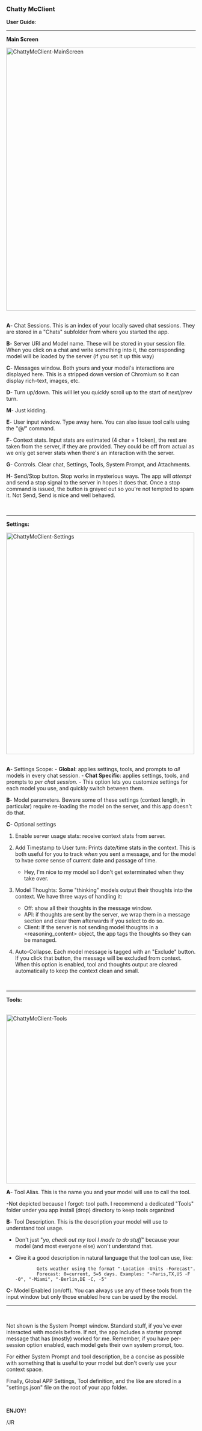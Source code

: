 ### Chatty McClient 

**User Guide**:

---

**Main Screen**

<img width="1000" height="700" alt="ChattyMcClient-MainScreen" src="https://github.com/user-attachments/assets/4a0a22b7-55ce-4709-83a4-83ca482b9d6e" />

<br>
<br>

**A**- Chat Sessions. This is an index of your locally saved chat sessions. They are stored in a "Chats" subfolder from where you started the app.

**B**- Server URI and Model name. These will be stored in your session file. When you click on a chat and write something into it, 
        the corresponding model will be loaded by the server (if you set it up this way)

**C**- Messages window. Both yours and your model's interactions are displayed here. This is a stripped down version of Chromium so it can display rich-text, images, etc.

**D**- Turn up/down. This will let you quickly scroll up to the start of next/prev turn.

**M**- Just kidding.

**E**- User input window. Type away here. You can also issue tool calls using the "@/" command.

**F**- Context stats. Input stats are estimated (4 char = 1 token), the rest are taken from the server, if they are provided. 
       They could be off from actual as we only get server stats when there's an interaction with the server.

**G**- Controls. Clear chat, Settings, Tools, System Prompt, and Attachments.

**H**- Send/Stop button. Stop works in mysterious ways. The app will *attempt* and send a stop signal to the server in hopes it does that. 
        Once a stop command is issued, the button is grayed out so you're not tempted to spam it. Not Send, Send is nice and well behaved. 

<br>

---

**Settings:**

<img width="500" height="590" alt="ChattyMcClient-Settings" src="https://github.com/user-attachments/assets/b274fe6e-68e6-4b87-b339-2cc1413fbfd0" />

<br>
<br>

**A**- Settings Scope:
        - **Global**: applies settings, tools, and prompts to *all* models in every chat session.
        - **Chat Specific**: applies settings, tools, and prompts to *per chat session*. 
            - This option lets you customize settings for each model you use, and quickly switch between them.
                      
**B**- Model parameters. Beware some of these settings (context length, in particular) require re-loading the model on the server, and this app doesn't do that. 

**C**- Optional settings

1. Enable server usage stats: receive context stats from server.

2. Add Timestamp to User turn: Prints date/time stats in the context. This is both useful for you to track *when* you sent a message, and for the model to hvae *some* sense of current date and passage of time.
    - Hey, I'm nice to my model so I don't get exterminated when they take over.

3. Model Thoughts: Some "thinking" models output their thoughts into the context. We have three ways of handling it:
   
    - Off: show all their thoughts in the message window.
    - API: if thoughts are sent by the server, we wrap them in a message section and clear them afterwards if you select to do so.
    - Client: If the server is not sending model thoughts in a \<reasoning_content> object, the app tags the thoughts so they can be managed.

5. Auto-Collapse. Each model message is tagged with an "Exclude" button. If you click that button, the message will be excluded from context.
    When this option is enabled, tool and thoughts output are cleared automatically to keep the context clean and small. 

<br>

---

**Tools:**

<br>

<img width="700" height="450" alt="ChattyMcClient-Tools" src="https://github.com/user-attachments/assets/862103c8-3430-40b5-a60c-4a5bc34d4130" />


**A**- Tool Alias. This is the name you and your model will use to call the tool. 

-Not depicted because I forgot: tool path. I recommend a dedicated "Tools" folder under you app install (drop) directory to keep tools organized

**B**- Tool Description. This is the description your model will use to understand tool usage.
- Don't just "*yo, check out my tool I made to do stuff*" because your model (and most everyone else) won't understand that.
- Give it a good description in natural language that the tool can use, like: 
      
              Gets weather using the format "-Location -Units -Forecast". 
              Forecast: 0=current, 5=5 days. Examples: "-Paris,TX,US -F -0", "-Miami", "-Berlin,DE -C, -5"

**C**- Model Enabled (on/off). You can always use any of these tools from the input window but only those enabled here can be used by the model.


---
<br>

Not shown is the System Prompt window. Standard stuff, if you've ever interacted with models before. 
If not, the app includes a starter prompt message that has (mostly) worked for me. 
Remember, if you have per-session option enabled, each model gets their own system prompt, too.

For either System Prompt and tool description, be a concise as possible with something that is useful to your model but don't overly use your context space. 

Finally, Global APP Settings, Tool definition, and the like are stored in a "settings.json" file on the root of your app folder.

<br>

**ENJOY!**

/JR







